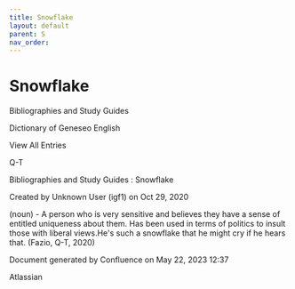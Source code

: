 ```yaml
---
title: Snowflake
layout: default
parent: S
nav_order:
---
```


# Snowflake

Bibliographies and Study Guides

Dictionary of Geneseo English

View All Entries

Q-T

Bibliographies and Study Guides : Snowflake

Created by  Unknown User (igf1) on Oct 29, 2020

(noun) - A person who is very sensitive and believes they have a sense of entitled uniqueness about them. Has been used in terms of politics to insult those with liberal views.He's such a snowflake that he might cry if he hears that. (Fazio, Q-T, 2020)

Document generated by Confluence on May 22, 2023 12:37

Atlassian
